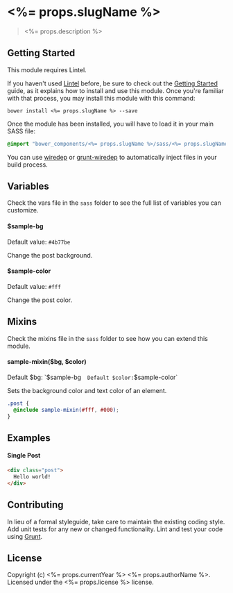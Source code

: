 <%= props.slugName %>
=====================

> <%= props.description %>


## Getting Started
This module requires Lintel.

If you haven't used [Lintel](http://lintel.io/) before, be sure to check out the [Getting Started](http://lintel.io/getting-started) guide, as it explains how to install and use this module. Once you're familiar with that process, you may install this module with this command:

```shell
bower install <%= props.slugName %> --save
```

Once the module has been installed, you will have to load it in your main SASS file:

```scss
@import "bower_components/<%= props.slugName %>/sass/<%= props.slugName %>.scss"
```

You can use [wiredep](https://github.com/taptapship/wiredep) or [grunt-wiredep](https://github.com/stephenplusplus/grunt-wiredep) to automatically inject files in your build process.


## Variables
Check the vars file in the `sass` folder to see the full list of variables you can customize.

#### $sample-bg
Default value: `#4b77be`  

Change the post background.

#### $sample-color
Default value: `#fff`

Change the post color.


## Mixins
Check the mixins file in the `sass` folder to see how you can extend this module.

#### sample-mixin($bg, $color)
Default $bg: `$sample-bg`  
Default $color: `$sample-color`

Sets the background color and text color of an element.

```scss
.post {
  @include sample-mixin(#fff, #000);
}
```


## Examples

#### Single Post
```html
<div class="post">
  Hello world!
</div>
```


## Contributing
In lieu of a formal styleguide, take care to maintain the existing coding style. Add unit tests for any new or changed functionality. Lint and test your code using [Grunt](http://gruntjs.com/).


## License
Copyright (c) <%= props.currentYear %> <%= props.authorName %>. Licensed under the <%= props.license %> license.
